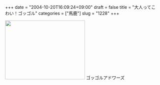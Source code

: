 +++
date = "2004-10-20T16:09:24+09:00"
draft = false
title = "大人ってこわい！ゴッゴル"
categories = ["馬鹿"]
slug = "1228"
+++

<img src="http://ieiriblog.jugem.jp/?image=4057" width="260" height="193" alt="" class="pict" />
ゴッゴルアドワーズ
